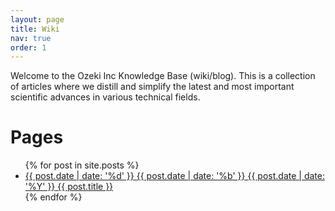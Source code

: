 ```yaml
---
layout: page
title: Wiki
nav: true
order: 1
---
```


Welcome to the Ozeki Inc Knowledge Base (wiki/blog). This is a collection of articles where we distill and simplify the latest and most important scientific advances in various technical fields.

<h1 class="page-heading">Pages</h1>

<ul>
  {% for post in site.posts %}
  <li>
    <a href="{{ post.url }}" title="{{ post.title }}">
      <span class="date">
        <span class="day">{{ post.date | date: '%d' }}</span>
        <span class="month"><abbr>{{ post.date | date: '%b' }}</abbr></span>
        <span class="year">{{ post.date | date: '%Y' }}</span>
      </span>
      <span class="title">{{ post.title }}</span>
    </a>
  </li>
  {% endfor %}
</ul>
